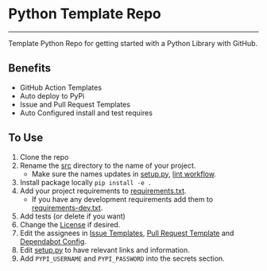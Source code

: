 # Python Template Repo
---

Template Python Repo for getting started with a Python Library with GitHub.

## Benefits

* GitHub Action Templates
* Auto deploy to PyPi
* Issue and Pull Request Templates
* Auto Configured install and test requires

## To Use

1. Clone the repo
2. Rename the [src](src) directory to the name of your project.
    * Make sure the names updates in [setup.py](setup.py), [lint workflow](.github/workflows/lint.yml).
3. Install package locally `pip install -e .`
4. Add your project requirements to [requirements.txt](requirements.txt).
    * If you have any development requirements add them to [requirements-dev.txt](requirements-dev.txt).
5. Add tests (or delete if you want)
6. Change the [License](LICENSE) if desired.
7. Edit the assignees in [Issue Templates](.github/ISSUE_TEMPLATE), [Pull Request Template](.github/PULL_REQUEST_TEMPLATE) and [Dependabot Config](.github/dependabot.yml).
8. Edit [setup.py](setup.py) to have relevant links and information. 
9. Add `PYPI_USERNAME` and `PYPI_PASSWORD` into the secrets section. 
